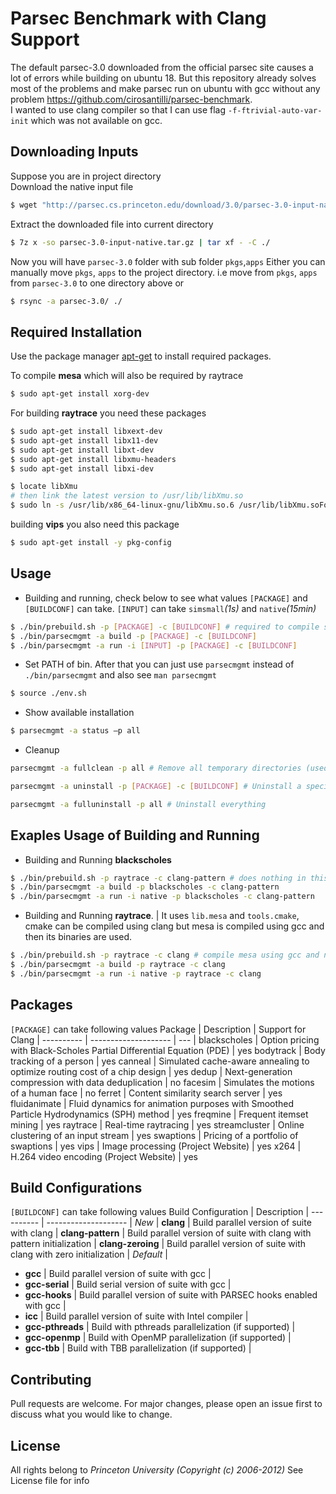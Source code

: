 # Parsec Benchmark with Clang Support

The default parsec-3.0 downloaded from the official parsec site causes a lot of errors while building on ubuntu 18. 
But this repository already solves most of the problems and make parsec run on ubuntu with gcc without any problem
https://github.com/cirosantilli/parsec-benchmark.  
I wanted to use clang compiler so that I can use flag `-f-ftrivial-auto-var-init` which was not available on gcc.

## Downloading Inputs
Suppose you are in project directory  
Download the native input file
```bash
$ wget "http://parsec.cs.princeton.edu/download/3.0/parsec-3.0-input-native.tar.gz"
```
Extract the downloaded file into current directory
```bash
$ 7z x -so parsec-3.0-input-native.tar.gz | tar xf - -C ./
```
Now you will have `parsec-3.0` folder with sub folder `pkgs`,`apps`
Either you can manually move `pkgs`, `apps` to the project directory. i.e move from `pkgs`, `apps` from `parsec-3.0` to one directory above
or
```bash
$ rsync -a parsec-3.0/ ./
```

## Required Installation

Use the package manager [apt-get](https://linux.die.net/man/8/apt-get/) to install required packages.

To compile **mesa** which will also be required by raytrace
```bash
$ sudo apt-get install xorg-dev
```

For building **raytrace** you need these packages
```bash
$ sudo apt-get install libxext-dev
$ sudo apt-get install libx11-dev
$ sudo apt-get install libxt-dev
$ sudo apt-get install libxmu-headers
$ sudo apt-get install libxi-dev

$ locate libXmu
# then link the latest version to /usr/lib/libXmu.so
$ sudo ln -s /usr/lib/x86_64-linux-gnu/libXmu.so.6 /usr/lib/libXmu.soFor 
```

building **vips** you also need this package
```bash
$ sudo apt-get install -y pkg-config
```

## Usage
- Building and running, check below to see what values `[PACKAGE]` and `[BUILDCONF]` can take. `[INPUT]` can take `simsmall`*(1s)* and `native`*(15min)*
```bash
$ ./bin/prebuild.sh -p [PACKAGE] -c [BUILDCONF] # required to compile some required libs or tools (by package) with gcc and rename them so that clang building can use them
$ ./bin/parsecmgmt -a build -p [PACKAGE] -c [BUILDCONF]
$ ./bin/parsecmgmt -a run -i [INPUT] -p [PACKAGE] -c [BUILDCONF]
```

- Set PATH of bin. After that you can just use `parsecmgmt` instead of `./bin/parsecmgmt` and also see `man parsecmgmt`
```bash
$ source ./env.sh
```

- Show available installation
```bash
$ parsecmgmt -a status –p all
```

- Cleanup
```bash
parsecmgmt -a fullclean -p all # Remove all temporary directories (used e.g. for building)
```
```bash
parsecmgmt -a uninstall -p [PACKAGE] -c [BUILDCONF] # Uninstall a specific installation
```
```bash
parsecmgmt -a fulluninstall -p all # Uninstall everything
```
## Exaples Usage of Building and Running

- Building and Running **blackscholes**
```bash
$ ./bin/prebuild.sh -p raytrace -c clang-pattern # does nothing in this case
$ ./bin/parsecmgmt -a build -p blackscholes -c clang-pattern
$ ./bin/parsecmgmt -a run -i native -p blackscholes -c clang-pattern
```

- Building and Running **raytrace**. 
    | It uses `lib.mesa` and `tools.cmake`, cmake can be compiled using clang but mesa is compiled using gcc and then its binaries are used.
```bash
$ ./bin/prebuild.sh -p raytrace -c clang # compile mesa using gcc and name it clang
$ ./bin/parsecmgmt -a build -p raytrace -c clang
$ ./bin/parsecmgmt -a run -i native -p raytrace -c clang
```
## Packages
`[PACKAGE]` can take following values
Package | Description | Support for Clang |
---------- | -------------------- | --- |
blackscholes | Option pricing with Black-Scholes Partial Differential Equation (PDE) | yes
bodytrack | Body tracking of a person | yes
canneal | Simulated cache-aware annealing to optimize routing cost of a chip design | yes
dedup | Next-generation compression with data deduplication | no
facesim | Simulates the motions of a human face | no
ferret | Content similarity search server | yes
fluidanimate | Fluid dynamics for animation purposes with Smoothed Particle Hydrodynamics (SPH) method | yes
freqmine | Frequent itemset mining | yes
raytrace | Real-time raytracing | yes
streamcluster | Online clustering of an input stream | yes
swaptions | Pricing of a portfolio of swaptions | yes
vips | Image processing (Project Website) | yes
x264 | H.264 video encoding (Project Website) | yes

## Build Configurations
`[BUILDCONF]` can take following values
Build Configuration | Description |
---------- | -------------------- |
*New* | 
**clang** | Build parallel version of suite with clang |
**clang-pattern** | Build parallel version of suite with clang with pattern initialization | 
**clang-zeroing** | Build parallel version of suite with clang with zero initialization | 
*Default* | 
- **gcc** | Build parallel version of suite with gcc | 
- **gcc-serial** | Build serial version of suite with gcc | 
- **gcc-hooks** | Build parallel version of suite with PARSEC hooks enabled with gcc | 
- **icc** | Build parallel version of suite with Intel compiler | 
- **gcc-pthreads** | Build with pthreads parallelization (if supported) | 
- **gcc-openmp** | Build with OpenMP parallelization (if supported) | 
- **gcc-tbb** | Build with TBB parallelization (if supported) | 

## Contributing
Pull requests are welcome. For major changes, please open an issue first to discuss what you would like to change.

## License
All rights belong to *Princeton University (Copyright (c) 2006-2012)*
See License file for info